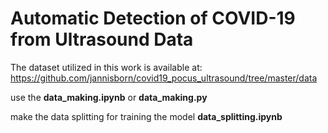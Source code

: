 # **Automatic Detection of COVID-19 from Ultrasound Data**


The dataset utilized in this work is available at: https://github.com/jannisborn/covid19_pocus_ultrasound/tree/master/data

use the **data_making.ipynb** or **data_making.py**

make the data splitting for training the model **data_splitting.ipynb**
